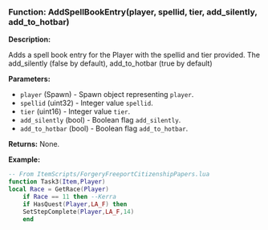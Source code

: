 ### Function: AddSpellBookEntry(player, spellid, tier, add_silently, add_to_hotbar)

**Description:**

Adds a spell book entry for the Player with the spellid and tier provided.  The add_silently (false by default), add_to_hotbar (true by default)

**Parameters:**
- `player` (Spawn) - Spawn object representing `player`.
- `spellid` (uint32) - Integer value `spellid`.
- `tier` (uint16) - Integer value `tier`.
- `add_silently` (bool) - Boolean flag `add_silently`.
- `add_to_hotbar` (bool) - Boolean flag `add_to_hotbar`.

**Returns:** None.

**Example:**

```lua
-- From ItemScripts/ForgeryFreeportCitizenshipPapers.lua
function Task3(Item,Player)
local Race = GetRace(Player)
    if Race == 11 then --Kerra
    if HasQuest(Player,LA_F) then
    SetStepComplete(Player,LA_F,14)
    end
```
